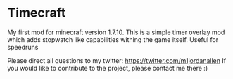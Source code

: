# Timecraft
My first mod for minecraft version 1.7.10.  This is a simple timer overlay mod which adds stopwatch like capabilities withing the game itself.  Useful for speedruns

Please direct all questions to my twitter: https://twitter.com/m1jordanallen
If you would like to contribute to the project, please contact me there :)
